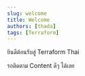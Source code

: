 ```yaml
---
slug: welcome
title: Welcome
authors: [thada]
tags: [Terraform]
---
```


ยินดีต้อนรับสู่ Terraform Thai

รอติดตาม Content ดีๆ ได้เลย